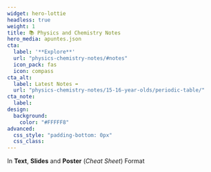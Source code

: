 ```yaml
---
widget: hero-lottie
headless: true
weight: 1
title: 📚 Physics and Chemistry Notes
hero_media: apuntes.json
cta:
  label: '**Explore**'
  url: "physics-chemistry-notes/#notes"
  icon_pack: fas
  icon: compass
cta_alt:
  label: Latest Notes ➡️
  url: "physics-chemistry-notes/15-16-year-olds/periodic-table/"
cta_note:
  label:
design:
  background:
    color: "#FFFFF8"
advanced:
  css_style: "padding-bottom: 0px"
  css_class: 
---
```


In **Text**, **Slides** and **Poster** (*Cheat Sheet*) Format